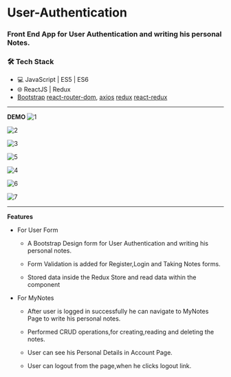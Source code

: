 # User-Authentication
### Front End App for User Authentication and writing his personal Notes.

### 🛠 Tech Stack

- 💻 JavaScript | ES5 | ES6
- 🌐 ReactJS | Redux
-  [Bootstrap](https://getbootstrap.com/) [react-router-dom](https://www.npmjs.com/package/react-router-dom), [axios](https://www.npmjs.com/package/axios) [redux](https://redux.js.org/) [react-redux](https://react-redux.js.org/)

---

**DEMO**
![1](https://user-images.githubusercontent.com/57181459/142214025-4f08251c-34de-4326-98a9-c57697156a80.png)

![2](https://user-images.githubusercontent.com/57181459/142214053-0d466f93-8d42-463a-8bf8-1b84f9cfa167.png)

![3](https://user-images.githubusercontent.com/57181459/142214069-1b25332c-4afa-491e-8241-e248156926eb.png)

![5](https://user-images.githubusercontent.com/57181459/142214100-a6b613d2-77e7-434f-87da-0144bd928273.png)

![4](https://user-images.githubusercontent.com/57181459/142214081-c4d2daa1-35a3-4616-b419-f88931359b5f.png)

![6](https://user-images.githubusercontent.com/57181459/142214112-18c3397c-80b9-4177-9d1a-d02f9118d1fe.png)

![7](https://user-images.githubusercontent.com/57181459/142214131-553701a4-c246-4a21-8be9-3ffeb785f313.png)



---

**Features**
  * For User Form

    * A Bootstrap Design form for User Authentication and    writing his personal notes.

    * Form Validation is added for Register,Login and Taking Notes forms.

    * Stored data inside the Redux Store and read data within the component  

  * For MyNotes

    * After user is logged in successfully he can navigate to MyNotes Page to write his personal notes.

    * Performed CRUD operations,for creating,reading and deleting the notes.

    * User can see his Personal Details in Account Page.

    * User can logout from the page,when he clicks logout link.

